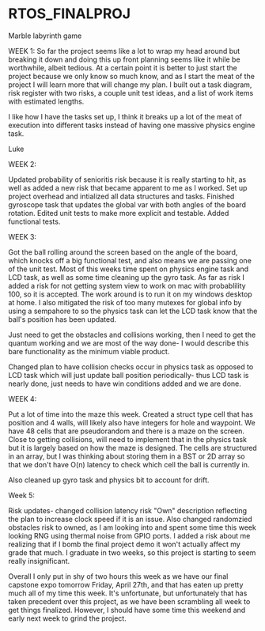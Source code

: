 # RTOS_FINALPROJ
Marble labyrinth game


WEEK 1:
So far the project seems like a lot to wrap my head around but breaking it down and doing this up front planning seems like it while be worthwhile, albeit tedious. At a certain point it is better to just start the project because we only know so much know, and as I start the meat of the project I will learn more that will change my plan. I built out a task diagram, risk register with two risks,  a couple unit test ideas, and a list of work items with estimated lengths. 

I like how I have the tasks set up, I think it breaks up a lot of the meat of execution into different tasks instead of having one massive physics engine task. 

Luke

WEEK 2:

Updated probability of senioritis risk because it is really starting to hit, as well as added a new risk that became apparent to me as I worked. Set up project overhead and intialized all data structures and tasks. Finished gyroscope task that updates the global var with both angles of the board rotation. Edited unit tests to make more explicit and testable. Added functional tests.

WEEK 3: 

Got the ball rolling around the screen based on the angle of the board, which knocks off a big functional test, and also means we are passing one of the unit test. Most of this weeks time spent on physics engine task and LCD task, as well as some time cleaning up the gyro task. As far as risk I added a risk for not getting system view to work on mac with probablility 100, so it is accepted. The work around is to run it on my windows desktop at home. I also mitigated the risk of too many mutexes for global info by using a sempahore to so the physics task can let the LCD task know that the ball's position has been updated. 

Just need to get the obstacles and collisions working, then I need to get the quantum working and we are most of the way done- I would describe this bare functionality as the minimum viable product. 

Changed plan to have collision checks occur in physics task as opposed to LCD task which will just update ball position periodically- thus LCD task is nearly done, just needs to have win conditions added and we are done. 

WEEK 4:

Put a lot of time into the maze this week. Created a struct type cell that has position and 4 walls, will likely also have integers for hole and waypoint. We have 48 cells that are pseudorandom and there is a maze on the screen. Close to getting collisions, will need to implement that in the physics task but it is largely based on how the maze is designed. The cells are structured in an array, but I was thinking about storing them in a BST or 2D array so that we don't have O(n) latency to check which cell the ball is currently in. 

Also cleaned up gyro task and physics bit to account for drift. 

Week 5:

Risk updates- changed collision latency risk "Own" description reflecting the plan to increase clock speed if it is an issue. Also changed randomzied obstacles risk to owned, as I am looking into and spent some time this week looking RNG using thermal noise from GPIO ports. I added a risk about me realizing that if I bomb the final project demo it won't actually affect my grade that much. I graduate in two weeks, so this project is starting to seem really insignificant.

Overall I only put in shy of two hours this week as we have our final capstone expo tomorrow Friday, April 27th, and that has eaten up pretty much all of my time this week. It's unfortunate, but unfortunately that has taken precedent over this project, as we have been scrambling all week to get things finalized. However, I should have some time this weekend and early next week to grind the project.
